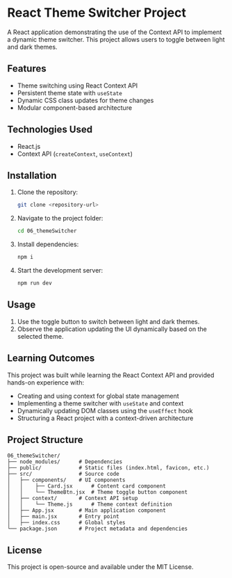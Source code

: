 # React Theme Switcher Project

A React application demonstrating the use of the Context API to implement a dynamic theme switcher. This project allows users to toggle between light and dark themes.

## Features
- Theme switching using React Context API
- Persistent theme state with `useState`
- Dynamic CSS class updates for theme changes
- Modular component-based architecture

## Technologies Used
- React.js
- Context API (`createContext`, `useContext`)

## Installation
1. Clone the repository:
   ```sh
   git clone <repository-url>
   ```
2. Navigate to the project folder:
   ```sh
   cd 06_themeSwitcher
   ```
3. Install dependencies:
   ```sh
   npm i
   ```
4. Start the development server:
   ```sh
   npm run dev
   ```

## Usage
1. Use the toggle button to switch between light and dark themes.
2. Observe the application updating the UI dynamically based on the selected theme.

## Learning Outcomes
This project was built while learning the React Context API and provided hands-on experience with:
- Creating and using context for global state management
- Implementing a theme switcher with `useState` and context
- Dynamically updating DOM classes using the `useEffect` hook
- Structuring a React project with a context-driven architecture

## Project Structure
```
06_themeSwitcher/
├── node_modules/      # Dependencies
├── public/            # Static files (index.html, favicon, etc.)
├── src/               # Source code
│   ├── components/    # UI components
│   │    ├── Card.jsx      # Content card component
│   │    └── ThemeBtn.jsx  # Theme toggle button component
│   ├── context/       # Context API setup
│   │    └── Theme.js      # Theme context definition
│   ├── App.jsx        # Main application component
│   ├── main.jsx       # Entry point
│   ├── index.css      # Global styles
└── package.json       # Project metadata and dependencies
```

## License
This project is open-source and available under the MIT License.

